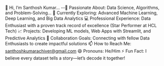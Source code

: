 👋 Hi, I’m Santhosh Kumar...
--👀 Passionate About: Data Science, Algorithms, and Problem-Solving...
🌱 Currently Exploring: Advanced Machine Learning, Deep Learning, and Big Data Analytics
💻 Professional Experience: Data Enthusiast with a proven track record of excellence (Star Performer at HCL Tech)
📈 Projects: Developing ML models, Web Apps with Streamlit, and Predictive Analytics
💞️ Collaboration Goals: Connecting with fellow Data Enthusiasts to create impactful solutions
📫 How to Reach Me: santhoshkumarachiver@gmail.com
😄 Pronouns: He/Him
⚡ Fun Fact: I believe every dataset tells a story—let’s decode it together!

<!---
Sandy25121/Sandy25121 is a ✨ special ✨ repository because its `README.md` (this file) appears on your GitHub profile.
You can click the Preview link to take a look at your changes.
--->
